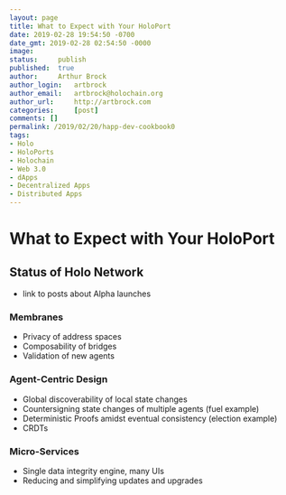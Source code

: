 ```yaml
---
layout: page
title: What to Expect with Your HoloPort
date: 2019-02-28 19:54:50 -0700
date_gmt: 2019-02-28 02:54:50 -0000
image: 		
status: 	publish
published: 	true
author: 	Arthur Brock
author_login: 	artbrock
author_email: 	artbrock@holochain.org
author_url: 	http://artbrock.com
categories: 	[post]
comments: []
permalink: /2019/02/20/happ-dev-cookbook0
tags:
- Holo
- HoloPorts
- Holochain
- Web 3.0
- dApps
- Decentralized Apps
- Distributed Apps
---
```


#  What to Expect with Your HoloPort

## Status of Holo Network
 - link to posts about Alpha launches

### Membranes
 * Privacy of address spaces
 * Composability of bridges
 * Validation of new agents
### Agent-Centric Design
 * Global discoverability of local state changes
 * Countersigning state changes of multiple agents (fuel example)
 * Deterministic Proofs amidst eventual consistency (election example)
 * CRDTs
### Micro-Services
 * Single data integrity engine, many UIs
 * Reducing and simplifying updates and upgrades
